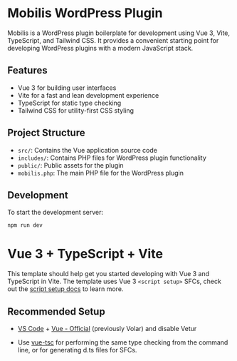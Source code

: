 # Mobilis WordPress Plugin

Mobilis is a WordPress plugin boilerplate for development using Vue 3, Vite, TypeScript, and Tailwind CSS. It provides a convenient starting point for developing WordPress plugins with a modern JavaScript stack.

## Features

- Vue 3 for building user interfaces
- Vite for a fast and lean development experience
- TypeScript for static type checking
- Tailwind CSS for utility-first CSS styling

## Project Structure

- `src/`: Contains the Vue application source code
- `includes/`: Contains PHP files for WordPress plugin functionality
- `public/`: Public assets for the plugin
- `mobilis.php`: The main PHP file for the WordPress plugin

## Development

To start the development server:

```sh
npm run dev
```

# Vue 3 + TypeScript + Vite

This template should help get you started developing with Vue 3 and TypeScript in Vite. The template uses Vue 3 `<script setup>` SFCs, check out the [script setup docs](https://v3.vuejs.org/api/sfc-script-setup.html#sfc-script-setup) to learn more.

## Recommended Setup

- [VS Code](https://code.visualstudio.com/) + [Vue - Official](https://marketplace.visualstudio.com/items?itemName=Vue.volar) (previously Volar) and disable Vetur

- Use [vue-tsc](https://github.com/vuejs/language-tools/tree/master/packages/tsc) for performing the same type checking from the command line, or for generating d.ts files for SFCs.
